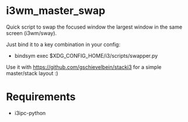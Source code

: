 # i3wm_master_swap

Quick script to swap the focused window the largest window in the same screen (i3wm/sway).


Just bind it to a key combination in your config:

* bindsym  <binding> exec $XDG_CONFIG_HOME/i3/scripts/swapper.py
  
Use it with https://github.com/gschievelbein/stacki3 for a simple master/stack layout :)
  
# Requirements
* i3ipc-python
